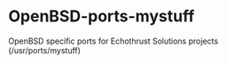 # OpenBSD-ports-mystuff
OpenBSD specific ports for Echothrust Solutions projects (/usr/ports/mystuff)


